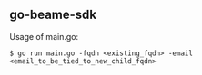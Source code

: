## go-beame-sdk

Usage of main.go:

    $ go run main.go -fqdn <existing_fqdn> -email <email_to_be_tied_to_new_child_fqdn>

